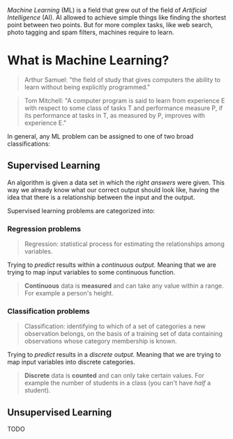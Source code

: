 _Machine Learning_ (ML) is a field that grew out of the
field of _Artificial Intelligence_ (AI). AI allowed to
achieve simple things like finding the shortest point
between two points. But for more complex tasks, like web
search, photo tagging and spam filters, machines require to
learn.

# What is Machine Learning?
> Arthur Samuel: "the field of study that gives computers
the ability to learn without being explicitly programmed."

> Tom Mitchell: "A computer program is said to learn from
experience E with respect to some class of tasks T and
performance measure P, if its performance at tasks in T, as
measured by P, improves with experience E."

In general, any ML problem can be assigned to one of two
broad classifications:

## Supervised Learning
An algorithm is given a data set in which the _right answers_
were given. This way we already know what our correct output
should look like, having the idea that there is a relationship
between the input and the output.

Supervised learning problems are categorized into:

### Regression problems
> Regression: statistical process for estimating the
relationships among variables.

Trying to _predict_ results within a _continuous output_.
Meaning that we are trying to map input variables to some
continuous function.

> **Continuous** data is **measured** and can take any value
within a range. For example a person's height.

### Classification problems
> Classification: identifying to which of a set of categories
a new observation belongs, on the basis of a training set of
data containing observations whose category membership is
known.

Trying to _predict_ results in a _discrete output_. Meaning
that we are trying to map input variables into discrete
categories.

> **Discrete** data is **counted** and can only take certain
values. For example the number of students in a class (you
can't have _half_ a student).

## Unsupervised Learning
TODO
